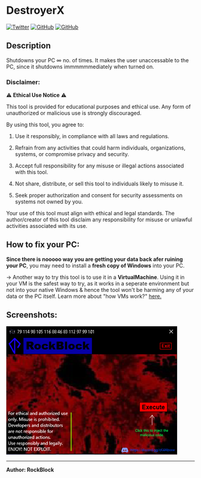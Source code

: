 # DestroyerX
<a href='https://twitter.com/OrbitX_Space?t=jEPMn_Dx5wny0qKDew298Q&s=08' target="_blank"><img alt='Twitter' src='https://img.shields.io/badge/OrbitX.Space-100000?style=flat&logo=Twitter&logoColor=white&labelColor=08a4f6&color=2f3136'/></a>
<a href='' target="_blank"><img alt='GitHub' src='https://img.shields.io/badge/GitHub-Passing-100000?style=flat&logo=GitHub&logoColor=white&labelColor=2b3838&color=2aae48'/></a>
<a href='' target="_blank"><img alt='GitHub' src='https://img.shields.io/badge/License-GNU-100000?style=flat&logo=GitHub&logoColor=white&labelColor=2b3838&color=c7ba00'/></a>

## Description
Shutdowns your PC ∞ no. of times. It makes the user unaccessable to the PC, since it shutdowns immmmmmediately when turned on.

### Disclaimer:

⚠️ **Ethical Use Notice** ⚠️

This tool is provided for educational purposes and ethical use. Any form of unauthorized or malicious use is strongly discouraged.

By using this tool, you agree to:

1. Use it responsibly, in compliance with all laws and regulations.

2. Refrain from any activities that could harm individuals, organizations, systems, or compromise privacy and security.

3. Accept full responsibility for any misuse or illegal actions associated with this tool.

4. Not share, distribute, or sell this tool to individuals likely to misuse it.

5. Seek proper authorization and consent for security assessments on systems not owned by you.

Your use of this tool must align with ethical and legal standards. The author/creator of this tool disclaim any responsibility for misuse or unlawful activities associated with its use.

## How to fix your PC:

**Since there is nooooo way you are getting your data back afer ruining your PC**, you may need to install a **fresh copy of Windows** into your PC.

→ Another way to try this tool is to use it in a **VirtualMachine**. Using it in your VM is the safest way to try, as it works in a seperate environment but not into your native Windows & hence the tool won't be harming any of your data or the PC itself. Learn more about "how VMs work?" [here.](https://www.vmware.com/in/topics/glossary/content/virtual-machine.html#:~:text=How%20do%20virtual%20machines%20work,disk%20file%20and%20configuration%20file.)

## Screenshots:

![GUI](images/img1.png)
***

**Author: RockBlock**
